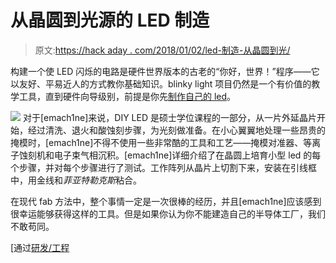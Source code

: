 # 从晶圆到光源的 LED 制造

> 原文:[https://hack aday . com/2018/01/02/led-制造-从晶圆到光/](https://hackaday.com/2018/01/02/led-fabrication-from-wafer-to-light/)

构建一个使 LED 闪烁的电路是硬件世界版本的古老的“你好，世界！”程序——它以友好、平易近人的方式教你基础知识。blinky light 项目仍然是一个有价值的教学工具，直到硬件向导级别，前提是你先[制作自己的 led](https://imgur.com/a/ajeFs)。

[![](../Images/747b95ffa67a69a3f5c31aaf039aabdd.png)](https://hackaday.com/wp-content/uploads/2017/12/krjbwio.jpg) 对于[emach1ne]来说，DIY LED 是硕士学位课程的一部分，从一片外延晶片开始，经过清洗、退火和酸蚀刻步骤，为光刻做准备。在小心翼翼地处理一些昂贵的掩模时，[emach1ne]不得不使用一些非常酷的工具和工艺——掩模对准器、等离子蚀刻机和电子束气相沉积。[emach1ne]详细介绍了在晶圆上培育小型 led 的每个步骤，并对每个步骤进行了测试。工作阵列从晶片上切割下来，安装在引线框中，用金线和*菲亚特勒克斯*粘合。

在现代 fab 方法中，整个事情一定是一次很棒的经历，并且[emach1ne]应该感到很幸运能够获得这样的工具。但是如果你认为你不能建造自己的半导体工厂，我们不敢苟同。

[通过[研发/工程](https://www.reddit.com/r/engineering/comments/7n6b9y/for_part_of_my_masters_i_had_to_fabricate_leds/)